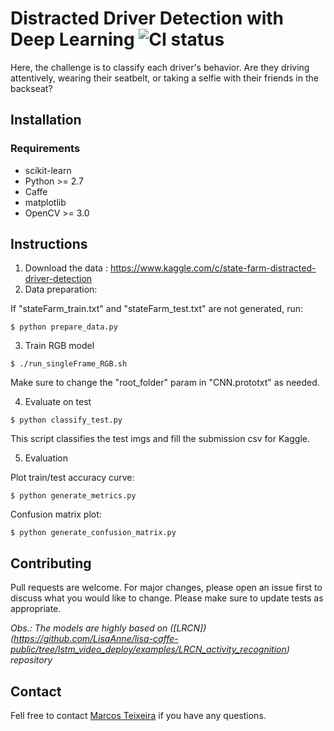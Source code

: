 # Distracted Driver Detection with Deep Learning ![CI status](https://img.shields.io/badge/build-passing-brightgreen.svg)

Here, the challenge is to classify each driver's behavior. Are they driving attentively, wearing their seatbelt, or taking a selfie with their friends in the backseat?


## Installation

### Requirements
* scikit-learn
* Python >= 2.7
* Caffe
* matplotlib
* OpenCV >= 3.0   

## Instructions  

1. Download the data : https://www.kaggle.com/c/state-farm-distracted-driver-detection
2. Data preparation:

If "stateFarm_train.txt" and "stateFarm_test.txt" are not generated, run:

```
$ python prepare_data.py
```


3. Train RGB model
```
$ ./run_singleFrame_RGB.sh
```
Make sure to change the "root_folder" param in "CNN.prototxt" as needed.


4. Evaluate on test
```
$ python classify_test.py
```

This script classifies the test imgs and fill the submission csv for Kaggle.


5. Evaluation

Plot train/test accuracy curve:

```
$ python generate_metrics.py
```

Confusion matrix plot:

```
$ python generate_confusion_matrix.py
```


## Contributing
Pull requests are welcome. For major changes, please open an issue first to discuss what you would like to change. Please make sure to update tests as appropriate.

_Obs.: The models are highly based on ([LRCN])(https://github.com/LisaAnne/lisa-caffe-public/tree/lstm_video_deploy/examples/LRCN_activity_recognition) repository_

## Contact
Fell free to contact [Marcos Teixeira](ecclesiedei@gmail.com) if you have any questions.
